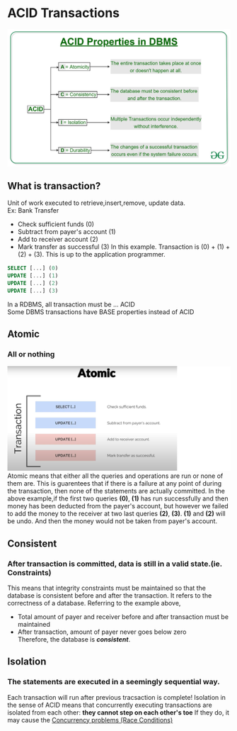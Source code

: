 # ACID Transactions
![image](imgs/ACID-title.jpg)  
## What is transaction?
Unit of work executed to retrieve,insert,remove, update data.  
Ex: Bank Transfer  
- Check sufficient funds (0)  
- Subtract from payer's account (1)  
- Add to receiver account (2)  
- Mark transfer as successful (3) 
In this example. Transaction is (0) + (1) + (2) + (3). This is up to the application programmer.  
```sql
SELECT [...] (0)  
UPDATE [...] (1)  
UPDATE [...] (2)  
UPDATE [...] (3)  
```
 
In a RDBMS, all transaction must be ... ACID  
Some DBMS transactions have BASE properties instead of ACID

## Atomic
### All or nothing
![image](imgs/atomic.png)    
Atomic means that either all the queries and operations are run or none of them are. This is guarentees that if there is a failure at any point of during the transaction, then none of the statements are actually committed.
In the above example,if the first two queries **(0)**, **(1)** has run successfully and then money has been deducted from the payer's account, but however we failed to add the money to the receiver at two last queries **(2)**, **(3)**. **(1)** and **(2)** will be undo. And then the money would not be taken from payer's account.  
  
    

## Consistent
### After transaction is committed, data is still in a valid state.(ie. Constraints)
This means that integrity constraints must be maintained so that the database is consistent before and after the transaction. It refers to the correctness of a database. Referring to the example above,  
- Total amount of payer and receiver before and after transaction must be maintained
- After transaction, amount of payer never goes below zero  
Therefore, the database is ***consistent***.   


## Isolation  
### The statements are executed in a seemingly sequential way.
Each transaction will run after previous tracsaction is complete!
Isolation in the sense of ACID means that concurrently executing transactions are isolated from each other: **they cannot step on each other's toe**
If they do, it may cause the [Concurrency problems (Race Conditions)](!https://cs50.harvard.edu/x/2022/notes/7/#problems)
